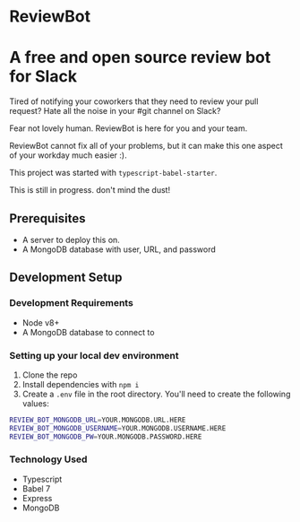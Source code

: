# ReviewBot
# A free and open source review bot for Slack

Tired of notifying your coworkers that they need to review your pull request? Hate all the noise in your #git channel on Slack?

Fear not lovely human. ReviewBot is here for you and your team.

ReviewBot cannot fix all of your problems, but it can make this one aspect of your workday much easier :).

This project was started with `typescript-babel-starter`.

This is still in progress. don't mind the dust!

## Prerequisites

* A server to deploy this on.
* A MongoDB database with user, URL, and password

## Development Setup

### Development Requirements

* Node v8+
* A MongoDB database to connect to

### Setting up your local dev environment

1. Clone the repo
2. Install dependencies with `npm i`
3. Create a `.env` file in the root directory. You'll need to create the following values:

```sh
REVIEW_BOT_MONGODB_URL=YOUR.MONGODB.URL.HERE
REVIEW_BOT_MONGODB_USERNAME=YOUR.MONGODB.USERNAME.HERE
REVIEW_BOT_MONGODB_PW=YOUR.MONGODB.PASSWORD.HERE
```

### Technology Used

* Typescript
* Babel 7
* Express
* MongoDB
